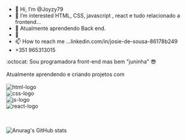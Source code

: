 - 👋 Hi, I’m @Joyzy79
- 👀 I’m interested HTML, CSS, javascript , react e tudo relacionado a frontend... 
- 🌱  Atualmente aprendendo  Back end.
- 💞️ 
- 📫 How to reach me ...linkedin.com/in/josie-de-sousa-86178b249
- +351 965313015

 :octocat:
Sou programadora front-end mas bem "juninha" :sunglasses:
<br>
<br>
Atualmente aprendendo e criando projetos com
<br>
<br>
<img src="https://img.shields.io/badge/HTML5-E34F26?style=for-the-badge&logo=html5&logoColor=white" alt="html-logo"/>
<br>
<img src="https://img.shields.io/badge/CSS3-1572B6?style=for-the-badge&logo=css3&logoColor=white" alt="css-logo"/>
<br>
<img src="https://img.shields.io/badge/JavaScript-F7DF1E?style=for-the-badge&logo=javascript&logoColor=black" alt="js-logo"/>
<br>
<img src="https://img.shields.io/badge/React-20232A?style=for-the-badge&logo=react&logoColor=61DAFB" alt="react-logo"/>
<br>
<br>
<br>

![Anurag's GitHub stats](https://github-readme-stats.vercel.app/api?username=joyzy79&show_icons=true&theme=radical)

